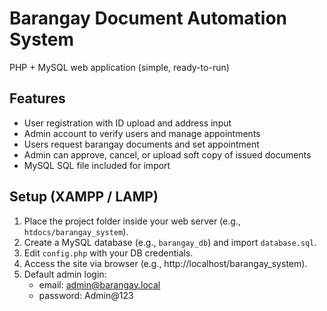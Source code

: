 # Barangay Document Automation System
PHP + MySQL web application (simple, ready-to-run)

## Features
- User registration with ID upload and address input
- Admin account to verify users and manage appointments
- Users request barangay documents and set appointment
- Admin can approve, cancel, or upload soft copy of issued documents
- MySQL SQL file included for import

## Setup (XAMPP / LAMP)
1. Place the project folder inside your web server (e.g., `htdocs/barangay_system`).
2. Create a MySQL database (e.g., `barangay_db`) and import `database.sql`.
3. Edit `config.php` with your DB credentials.
4. Access the site via browser (e.g., http://localhost/barangay_system).
5. Default admin login:
   - email: admin@barangay.local
   - password: Admin@123


